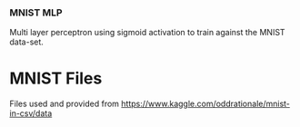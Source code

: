 ### MNIST MLP

Multi layer perceptron using sigmoid activation to train against the MNIST data-set.

# MNIST Files

Files used and provided from https://www.kaggle.com/oddrationale/mnist-in-csv/data
